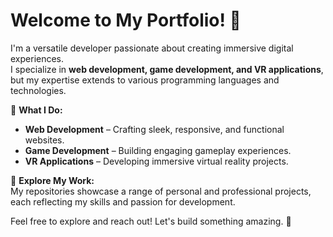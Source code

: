 # Welcome to My Portfolio! 👋  

I'm a versatile developer passionate about creating immersive digital experiences.  
I specialize in **web development, game development, and VR applications**, but my expertise extends to various programming languages and technologies.  

🚀 **What I Do:**  
- **Web Development** – Crafting sleek, responsive, and functional websites.  
- **Game Development** – Building engaging gameplay experiences.  
- **VR Applications** – Developing immersive virtual reality projects.  

📂 **Explore My Work:**  
My repositories showcase a range of personal and professional projects, each reflecting my skills and passion for development.  

Feel free to explore and reach out! Let's build something amazing. 🚀

